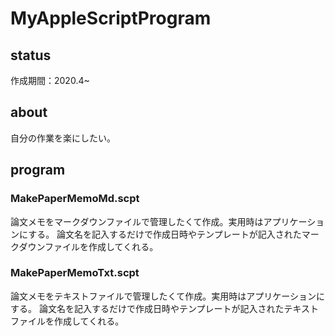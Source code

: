 # MyAppleScriptProgram

## status
作成期間：2020.4~　

## about
自分の作業を楽にしたい。

## program
### MakePaperMemoMd.scpt
論文メモをマークダウンファイルで管理したくて作成。実用時はアプリケーションにする。
論文名を記入するだけで作成日時やテンプレートが記入されたマークダウンファイルを作成してくれる。

### MakePaperMemoTxt.scpt
論文メモをテキストファイルで管理したくて作成。実用時はアプリケーションにする。
論文名を記入するだけで作成日時やテンプレートが記入されたテキストファイルを作成してくれる。
